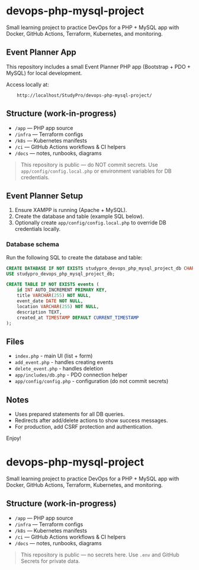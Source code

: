 # devops-php-mysql-project

Small learning project to practice DevOps for a PHP + MySQL app with Docker, GitHub Actions, Terraform, Kubernetes, and monitoring.

## Event Planner App

This repository includes a small Event Planner PHP app (Bootstrap + PDO + MySQL) for local development.

Access locally at:

		http://localhost/StudyPro/devops-php-mysql-project/

## Structure (work-in-progress)

- `/app` — PHP app source
- `/infra` — Terraform configs
- `/k8s` — Kubernetes manifests
- `/ci` — GitHub Actions workflows & CI helpers
- `/docs` — notes, runbooks, diagrams

> This repository is public — do NOT commit secrets. Use `app/config/config.local.php` or environment variables for DB credentials.

## Event Planner Setup

1. Ensure XAMPP is running (Apache + MySQL).
2. Create the database and table (example SQL below).
3. Optionally create `app/config/config.local.php` to override DB credentials locally.

### Database schema

Run the following SQL to create the database and table:

```sql
CREATE DATABASE IF NOT EXISTS studypro_devops_php_mysql_project_db CHARACTER SET utf8mb4 COLLATE utf8mb4_unicode_ci;
USE studypro_devops_php_mysql_project_db;

CREATE TABLE IF NOT EXISTS events (
	id INT AUTO_INCREMENT PRIMARY KEY,
	title VARCHAR(255) NOT NULL,
	event_date DATE NOT NULL,
	location VARCHAR(255) NOT NULL,
	description TEXT,
	created_at TIMESTAMP DEFAULT CURRENT_TIMESTAMP
);
```

## Files

- `index.php` - main UI (list + form)
- `add_event.php` - handles creating events
- `delete_event.php` - handles deletion
- `app/includes/db.php` - PDO connection helper
- `app/config/config.php` - configuration (do not commit secrets)

## Notes

- Uses prepared statements for all DB queries.
- Redirects after add/delete actions to show success messages.
- For production, add CSRF protection and authentication.

Enjoy!
# devops-php-mysql-project

Small learning project to practice DevOps for a PHP + MySQL app with Docker, GitHub Actions, Terraform, Kubernetes, and monitoring.

## Structure (work-in-progress)

- `/app` — PHP app source
- `/infra` — Terraform configs
- `/k8s` — Kubernetes manifests
- `/ci` — GitHub Actions workflows & CI helpers
- `/docs` — notes, runbooks, diagrams

> This repository is public — no secrets here. Use `.env` and GitHub Secrets for private data.
